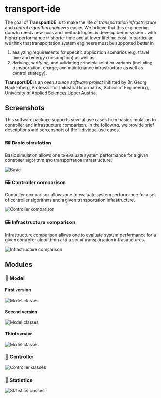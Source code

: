 # transport-ide

The goal of **TransportIDE** is to make the life of *transportation infrastructure* and *control algorithm engineers* easier.
We believe that this engineering domain needs new tools and methodologies to develop better systems with higher performance in shorter time and at lower lifetime cost.
In particular, we think that transportation system engineers must be supported better in

1. analyzing requirements for specific application scenarios (e.g. travel time and energy consumption) as well as
2. deriving, verifying, and validating principle solution variants (including transportation, charge, and maintenance infrastructure as well as control strategy).

**TransportIDE** is an *open source software project* initiated by Dr. Georg Hackenberg, Professor for Industrial Informatics, School of Engineering, [University of Applied Sciences Upper Austria](https://fh-ooe.at/).

## Screenshots

This software package supports several use cases from basic simulation to controller and infrastructure comparison.
In the following, we provide brief descriptions and screenshots of the individual use cases.

### 🖼️ Basic simulation

Basic simulation allows one to evaluate system performance for a given controller algorithm and transportation infrastructure.

![Basic](./screenshots/basic-simulation.png)

### 🖼️ Controller comparison

Controller comparison allows one to evaluate system performance for a set of controller algorithms and a given transportation infrastructure.

![Controller comparison](./screenshots/controller-comparison.png)

### 🖼️ Infrastructure comparison

Infrastructure comparison allows one to evaluate system performance for a given controller algorithmn and a set of transportation infrastructures.

![Infrastructure comparison](./screenshots/infrastructure-comparison.png)

## Modules

### 🧩 Model

#### First version

![Model classes](./diagrams/model/classes-v0.png)

#### Second version

![Model classes](./diagrams/model/classes-v1.png)

#### Third version

![Model classes](./diagrams/model/classes-v2.png)

### 🧩 Controller

![Controller classes](./diagrams/controller/classes.png)

### 🧩 Statistics

![Statistics classes](./diagrams/statistics/classes.png)